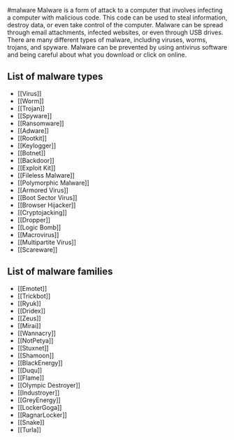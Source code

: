 #malware
Malware is a form of attack to a computer that involves infecting a computer with malicious code. This code can be used to steal information, destroy data, or even take control of the computer. Malware can be spread through email attachments, infected websites, or even through USB drives. There are many different types of malware, including viruses, worms, trojans, and spyware. Malware can be prevented by using antivirus software and being careful about what you download or click on online. 

## List of malware types
- [[Virus]]
- [[Worm]]
- [[Trojan]]
- [[Spyware]]
- [[Ransomware]]
- [[Adware]]
- [[Rootkit]]
- [[Keylogger]]
- [[Botnet]]
- [[Backdoor]]
- [[Exploit Kit]]
- [[Fileless Malware]]
- [[Polymorphic Malware]]
- [[Armored Virus]]
- [[Boot Sector Virus]]
- [[Browser Hijacker]]
- [[Cryptojacking]]
- [[Dropper]]
- [[Logic Bomb]]
- [[Macrovirus]]
- [[Multipartite Virus]]
- [[Scareware]]

## List of malware families
- [[Emotet]]
- [[Trickbot]]
- [[Ryuk]]
- [[Dridex]]
- [[Zeus]]
- [[Mirai]]
- [[Wannacry]]
- [[NotPetya]]
- [[Stuxnet]]
- [[Shamoon]]
- [[BlackEnergy]]
- [[Duqu]]
- [[Flame]]
- [[Olympic Destroyer]]
- [[Industroyer]]
- [[GreyEnergy]]
- [[LockerGoga]]
- [[RagnarLocker]]
- [[Snake]]
- [[Turla]]